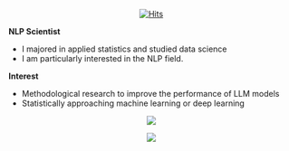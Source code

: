 <div align=center>
  
[![Hits](https://hits.seeyoufarm.com/api/count/incr/badge.svg?url=https%3A%2F%2Fgithub.com%2Fknlpscience&count_bg=%2379C83D&title_bg=%23555555&icon=&icon_color=%23E7E7E7&title=hits&edge_flat=false)](https://hits.seeyoufarm.com)

</div>

**NLP Scientist**
- I majored in applied statistics and studied data science
- I am particularly interested in the NLP field.

**Interest**
- Methodological research to improve the performance of LLM models
- Statistically approaching machine learning or deep learning




<div align=center>
	
<img src="https://img.shields.io/badge/Notion-white?style=plastic&logo=notion&logoColor=000000"/>

<a href="https://gorgeous-houseboat-305.notion.site/NLP-7634c465ad0646b096c98d6d7dba4fe5?pvs=4" target="_blank"><img src="https://img.shields.io/badge/Notion-white?style=plastic&logo=notion&logoColor=000000"/></a>
	
</div>

